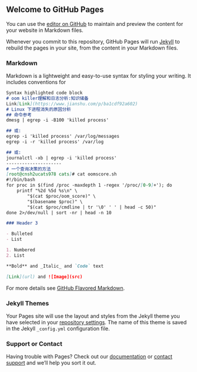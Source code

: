 ## Welcome to GitHub Pages

You can use the [editor on GitHub](https://github.com/dcbenwu/doc/edit/master/index.md) to maintain and preview the content for your website in Markdown files.

Whenever you commit to this repository, GitHub Pages will run [Jekyll](https://jekyllrb.com/) to rebuild the pages in your site, from the content in your Markdown files.

### Markdown

Markdown is a lightweight and easy-to-use syntax for styling your writing. It includes conventions for

```markdown
Syntax highlighted code block
# oom killer理解和日志分析:知识储备
Link[Link](https://www.jianshu.com/p/ba1cdf92a602) 
# Linux 下进程消失的原因分析
## 命令参考
dmesg | egrep -i -B100 'killed process'

## 或:
egrep -i 'killed process' /var/log/messages
egrep -i -r 'killed process' /var/log

## 或:
journalctl -xb | egrep -i 'killed process'
--------------------- 
# 一个查询决策的方法
[root@cnsh2ucats978 cats]# cat oomscore.sh
#!/bin/bash
for proc in $(find /proc -maxdepth 1 -regex '/proc/[0-9]+'); do
    printf "%2d %5d %s\n" \
        "$(cat $proc/oom_score)" \
        "$(basename $proc)" \
        "$(cat $proc/cmdline | tr '\0' ' ' | head -c 50)"
done 2>/dev/null | sort -nr | head -n 10

### Header 3

- Bulleted
- List

1. Numbered
2. List

**Bold** and _Italic_ and `Code` text

[Link](url) and ![Image](src)
```

For more details see [GitHub Flavored Markdown](https://guides.github.com/features/mastering-markdown/).

### Jekyll Themes

Your Pages site will use the layout and styles from the Jekyll theme you have selected in your [repository settings](https://github.com/dcbenwu/doc/settings). The name of this theme is saved in the Jekyll `_config.yml` configuration file.

### Support or Contact

Having trouble with Pages? Check out our [documentation](https://help.github.com/categories/github-pages-basics/) or [contact support](https://github.com/contact) and we’ll help you sort it out.
